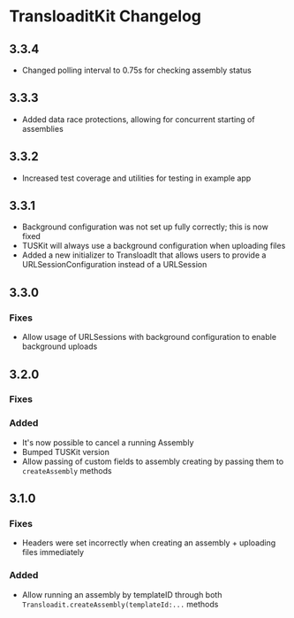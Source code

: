 # TransloaditKit Changelog

## 3.3.4

* Changed polling interval to 0.75s for checking assembly status

## 3.3.3

* Added data race protections, allowing for concurrent starting of assemblies

## 3.3.2
* Increased test coverage and utilities for testing in example app

## 3.3.1
* Background configuration was not set up fully correctly; this is now fixed
* TUSKit will always use a background configuration when uploading files
* Added a new initializer to TransloadIt that allows users to provide a URLSessionConfiguration instead of a URLSession

## 3.3.0

### Fixes
* Allow usage of URLSessions with background configuration to enable background uploads

## 3.2.0

### Fixes

### Added
* It's now possible to cancel a running Assembly 
* Bumped TUSKit version
* Allow passing of custom fields to assembly creating by passing them to `createAssembly` methods

## 3.1.0

### Fixes
* Headers were set incorrectly when creating an assembly + uploading files immediately

### Added
* Allow running an assembly by templateID through both `Transloadit.createAssembly(templateId:...` methods
